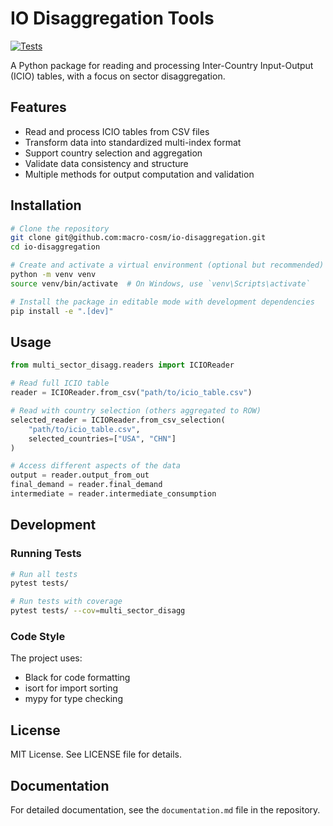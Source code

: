 # IO Disaggregation Tools

[![Tests](https://github.com/macro-cosm/io-disaggregation/actions/workflows/test.yml/badge.svg)](https://github.com/macro-cosm/io-disaggregation/actions/workflows/test.yml)

A Python package for reading and processing Inter-Country Input-Output (ICIO) tables, with a focus on sector disaggregation.

## Features

- Read and process ICIO tables from CSV files
- Transform data into standardized multi-index format
- Support country selection and aggregation
- Validate data consistency and structure
- Multiple methods for output computation and validation

## Installation

```bash
# Clone the repository
git clone git@github.com:macro-cosm/io-disaggregation.git
cd io-disaggregation

# Create and activate a virtual environment (optional but recommended)
python -m venv venv
source venv/bin/activate  # On Windows, use `venv\Scripts\activate`

# Install the package in editable mode with development dependencies
pip install -e ".[dev]"
```

## Usage

```python
from multi_sector_disagg.readers import ICIOReader

# Read full ICIO table
reader = ICIOReader.from_csv("path/to/icio_table.csv")

# Read with country selection (others aggregated to ROW)
selected_reader = ICIOReader.from_csv_selection(
    "path/to/icio_table.csv",
    selected_countries=["USA", "CHN"]
)

# Access different aspects of the data
output = reader.output_from_out
final_demand = reader.final_demand
intermediate = reader.intermediate_consumption
```

## Development

### Running Tests

```bash
# Run all tests
pytest tests/

# Run tests with coverage
pytest tests/ --cov=multi_sector_disagg
```

### Code Style

The project uses:
- Black for code formatting
- isort for import sorting
- mypy for type checking

## License

MIT License. See LICENSE file for details.

## Documentation

For detailed documentation, see the `documentation.md` file in the repository. 